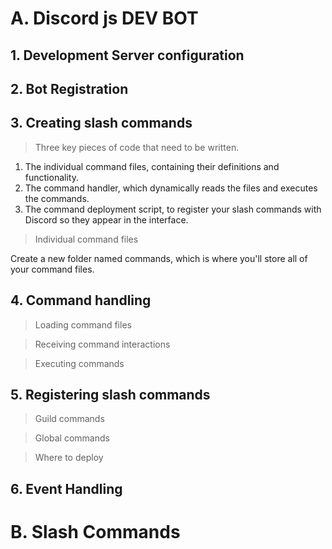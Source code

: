 # A. Discord js DEV BOT

## 1. Development Server configuration

## 2. Bot Registration

## 3. Creating slash commands

> Three key pieces of code that need to be written.

1. The individual command files, containing their definitions and functionality.
2. The command handler, which dynamically reads the files and executes the commands.
3. The command deployment script, to register your slash commands with Discord so they appear in the interface.

> Individual command files

Create a new folder named commands, which is where you'll store all of your command files.

## 4. Command handling

> Loading command files

> Receiving command interactions

> Executing commands

## 5. Registering slash commands

> Guild commands

> Global commands

> Where to deploy

## 6. Event Handling

# B. Slash Commands
